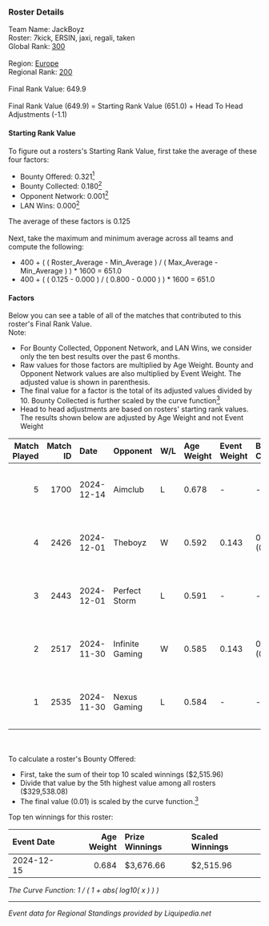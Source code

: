 ### Roster Details<br />
Team Name: JackBoyz<br />
Roster: 7kick, ERSIN, jaxi, regali, taken<br />
Global Rank: [300](../standings_global.md)<br />
<br />
Region: [Europe]( ../standings_europe.md)<br />
Regional Rank: [200]( ../standings_europe.md)<br />
<br />
Final Rank Value:  649.9<br />
<br />
Final Rank Value (649.9) = Starting Rank Value (651.0) + Head To Head Adjustments (-1.1)<br />

#### Starting Rank Value<br />
To figure out a rosters's Starting Rank Value, first take the average of these four factors:<br />
- Bounty Offered: 0.321[<sup>1</sup>](#table2)
- Bounty Collected: 0.180[<sup>2</sup>](#table1)
- Opponent Network: 0.001[<sup>2</sup>](#table1)
- LAN Wins: 0.000[<sup>2</sup>](#table1)

The average of these factors is 0.125<br />
<br />
Next, take the maximum and minimum average across all teams and compute the following:<br />
- 400 + ( ( Roster_Average - Min_Average ) / ( Max_Average - Min_Average ) ) * 1600 = 651.0
- 400 + ( ( 0.125 - 0.000 ) / ( 0.800 - 0.000 ) ) * 1600 = 651.0


#### Factors<br />
Below you can see a table of all of the matches that contributed to this roster's Final Rank Value.<br />
Note:<br />

- For Bounty Collected, Opponent Network, and LAN Wins, we consider only the ten best results over the past 6 months.
- Raw values for those factors are multiplied by Age Weight. Bounty and Opponent Network values are also multiplied by Event Weight. The adjusted value is shown in parenthesis.
- The final value for a factor is the total of its adjusted values divided by 10. Bounty Collected is further scaled by the curve function[<sup>3</sup>](#curveFunction)
- Head to head adjustments are based on rosters' starting rank values. The results shown below are adjusted by Age Weight and not Event Weight
<span id="table1"></span><br />


| Match Played | Match ID | Date       | Opponent        | W/L | Age Weight | Event Weight | Bounty Collected | Opponent Network | LAN Wins  | H2H Adj. | Roster                            |
| -: | -: | :- | :- | :- | :- | :- | :- | :- | :- | -: | :- |
|            5 |     1700 | 2024-12-14 | Aimclub         | L   | 0.678      | -            | -                | -                | -         |    -5.73 | 7kick, ERSIN, jaxi, regali, taken |
|            4 |     2426 | 2024-12-01 | Theboyz         | W   | 0.592      | 0.143        | 0.003 (0.000)    | 0.085 (0.007)    | 0 (0.000) |     9.16 | 7kick, ERSIN, jaxi, regali, taken |
|            3 |     2443 | 2024-12-01 | Perfect Storm   | L   | 0.591      | -            | -                | -                | -         |    -8.99 | 7kick, ERSIN, jaxi, regali, taken |
|            2 |     2517 | 2024-11-30 | Infinite Gaming | W   | 0.585      | 0.143        | 0.000 (0.000)    | 0.059 (0.005)    | 0 (0.000) |     5.69 | 7kick, ERSIN, jaxi, regali, taken |
|            1 |     2535 | 2024-11-30 | Nexus Gaming    | L   | 0.584      | -            | -                | -                | -         |    -1.27 | 7kick, ERSIN, jaxi, regali, taken |

<br />
<span id="table2"></span><br />
To calculate a roster's Bounty Offered:<br />

- First, take the sum of their top 10 scaled winnings ($2,515.96)
- Divide that value by the 5th highest value among all rosters ($329,538.08)
- The final value (0.01) is scaled by the curve function.[<sup>3</sup>](#curveFunction)

Top ten winnings for this roster:<br />

| Event Date | Age Weight | Prize Winnings | Scaled Winnings |
| :- | -: | :- | :- |
| 2024-12-15 |      0.684 | $3,676.66      | $2,515.96       |


<span id="curveFunction"></span>_The Curve Function: 1 / ( 1 + abs( log10( x ) ) )_<br />

---
_Event data for Regional Standings provided by Liquipedia.net_<br />
